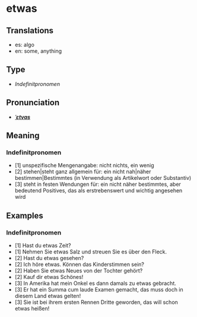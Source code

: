 # etwas
## Translations
- es: algo
- en: some, anything
## Type
- _Indefinitpronomen_
## Pronunciation
- **_[ˈɛtvas](https://commons.wikimedia.org/wiki/File:De-etwas.ogg)_**
## Meaning
### Indefinitpronomen
- [1] unspezifische Mengenangabe: nicht nichts, ein wenig
- [2] stehen|steht ganz allgemein für: ein nicht nah|näher bestimmen|Bestimmtes (in Verwendung als Artikelwort oder Substantiv)
- [3] steht in festen Wendungen für: ein nicht näher bestimmtes, aber bedeutend Positives, das als erstrebenswert und wichtig angesehen wird
## Examples
### Indefinitpronomen
- [1] Hast du etwas Zeit?
- [1] Nehmen Sie etwas Salz und streuen Sie es über den Fleck.
- [2] Hast du etwas gesehen?
- [2] Ich höre etwas. Können das Kinderstimmen sein?
- [2] Haben Sie etwas Neues von der Tochter gehört?
- [2] Kauf dir etwas Schönes!
- [3] In Amerika hat mein Onkel es dann damals zu etwas gebracht.
- [3] Er hat ein Summa cum laude Examen gemacht, das muss doch in diesem Land etwas gelten!
- [3] Sie ist bei ihrem ersten Rennen Dritte geworden, das will schon etwas heißen!
